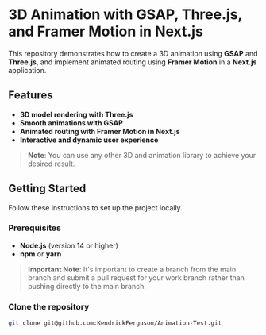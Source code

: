 # 3D Animation with GSAP, Three.js, and Framer Motion in Next.js

This repository demonstrates how to create a 3D animation using **GSAP** and **Three.js**, and implement animated routing using **Framer Motion** in a **Next.js** application.

## Features

- **3D model rendering with Three.js**
- **Smooth animations with GSAP**
- **Animated routing with Framer Motion in Next.js**
- **Interactive and dynamic user experience**

> **Note**: You can use any other 3D and animation library to achieve your desired result.

## Getting Started

Follow these instructions to set up the project locally.

### Prerequisites

- **Node.js** (version 14 or higher)
- **npm** or **yarn**

>  **Important Note**:  It's important to create a branch from the main branch and submit a pull request for your work branch rather than pushing directly to the main branch.

### Clone the repository

```bash
git clone git@github.com:KendrickFerguson/Animation-Test.git

